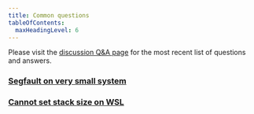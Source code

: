 ```yaml
---
title: Common questions
tableOfContents:
  maxHeadingLevel: 6
---
```


Please visit the [discussion Q&A page](https://github.com/orgs/muprosoftware/discussions/categories/q-a) for the most recent list of questions and answers.

### [Segfault on very small system](https://github.com/orgs/muprosoftware/discussions/4)

### [Cannot set stack size on WSL](https://github.com/orgs/muprosoftware/discussions/3)
